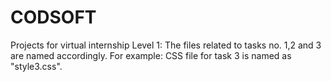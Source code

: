 # CODSOFT
Projects for virtual internship Level 1:
The files related to tasks no. 1,2 and 3 are named accordingly. For example: CSS file for task 3 is named as "style3.css".
